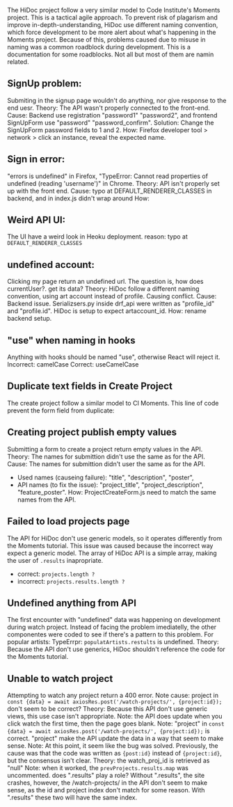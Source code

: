The HiDoc project follow a very similar model to Code Institute's Moments project. This is a tactical agile approach. To prevent risk of plagarism and improve in-depth-understanding, HiDoc use different naming convention, which force development to be more alert about what's happening in the Moments project. Because of this, problems caused due to misuse in naming was a common roadblock during development. This is a documentation for some roadblocks. Not all but most of them are namin related.

SignUp problem:
---
Submiting in the signup page wouldn't do anything, nor give response to the end uesr.
Theory: The API wasn't properly connected to the front-end.
Cause: Backend use registration "password1" "password2", and frontend SignUpForm use "password" "password_confirm".
Solution: Change the SignUpForm password fields to 1 and 2. 
How: Firefox developer tool > network > click an instance, reveal the expected name.

Sign in error:
---
"errors is undefined" in Firefox, "TypeError: Cannot read properties of undefined (reading 'username')" in Chrome.
Theory: API isn't properly set up with the front end.
Cause: typo at DEFAULT_RENDERER_CLASSES in backend, and <CurrentUserProvided> in index.js didn't wrap around <App />
How: 

Weird API UI:
---
The UI have a weird look in Heoku deployment.
reason: typo at `DEFAULT_RENDERER_CLASSES`

undefined account:
---
Clicking my page return an undefined url. The question is, how does currentUser?. get its data?
Theory: HiDoc follow a different naming convention, using art account instead of profile. Causing conflict.
Cause: Backend issue. Serializsers.py inside drf_api were written as "profile_id" and "profile.id". HiDoc is setup to expect artaccount_id.
How: rename backend setup.

"use" when naming in hooks
---
Anything with hooks should be named "use", otherwise React will reject it. 
Incorrect: camelCase
Correct: useCamelCase

Duplicate text fields in Create Project
---
The create project follow a similar model to CI Moments. This line of code prevent the form field from duplicate:
<Col md={5} lg={4} className="d-none d-md-block p-0 p-md-2">

Creating project publish empty values
---
Submitting a form to create a project return empty values in the API.
Theory: The names for submittion didn't use the same as for the API.
Cause: The names for submittion didn't user the same as for the API.
- Used names (causeing failure): "title", "description", "poster",
- API names (to fix the issue): "project_title", "project_description", "feature_poster".
How: ProjectCreateForm.js need to match the same names from the API.

Failed to load projects page
---
The API for HiDoc don't use generic models, so it operates differently from the Moments tutorial. This issue was caused because the incorrect way expect a generic model.
The array of HiDoc API is a simple array, making the user of `.results` inapropriate.
- correct: `projects.length ?`
- incorrect: `projects.results.length ?`

Undefined anything from API
---
The first encounter with "undefined" data was happening on development during watch project. Instead of facing the problem imediatelly, the other componentes were coded to see if there's a pattern to this problem.
For popular artists: TypeErrpr: `populatArtists.restults` is undefined.
Theory: Because the API don't use generics, HiDoc shouldn't reference the code for the Moments tutorial.

Unable to watch project
---
Attempting to watch any project return a 400 error.
Note cause: project in `const {data} = await axiosRes.post('/watch-projects/', {project:id});` don't seem to be correct?
Theory: Because this API don't use generic views, this use case isn't appropriate.
Note: the API does update when you click watch the first time, then the page goes blank.
Note: "project" in `const {data} = await axiosRes.post('/watch-projects/', {project:id});` is correct. "project" make the API update the data in a way that seem to make sense.
Note: At this point, it seem like the bug was solved. Previously, the cause was that the code was written as `{post:id}` instead of `{project:id}`, but the consensus isn't clear.
Theory: the watch_proj_id is retrieved as "null"
Note: when it worked, the `prevProjects.results.map` was uncommented. does ".results" play a role? Without ".results", the site crashes, however, the /watch-projects/ in the API don't seem to make sense, as the id and project index don't match for some reason. With ".results" these two will have the same index.
